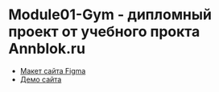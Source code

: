 # Module01-Gym - дипломный проект от учебного прокта Annblok.ru

* [Макет сайта Figma](https://www.figma.com/file/CQQdAidORT1ujj3P8EpyLy/%D0%9C%D0%B0%D0%BA%D0%B5%D1%82-%D0%B4%D0%BB%D1%8F-%D0%BA%D1%83%D1%80%D1%81%D0%B0-Annblok?node-id=0%3A1)
* [Демо сайта](https://kaduromo.github.io/Module01-Gym/)
